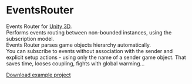 # EventsRouter

Events Router for [Unity 3D](https://unity3d.com).   
Performs events routing between non-bounded instances, using the subscription model.   
Events Router parses game objects hierarchy automatically.   
You can subscribe to events without association with the sender and explicit setup actions  - using only the name of a sender game object. That saves time, looses coupling, fights with global warming...

[Download example project](https://github.com/monofire/EventsRouter/archive/master.zip)
